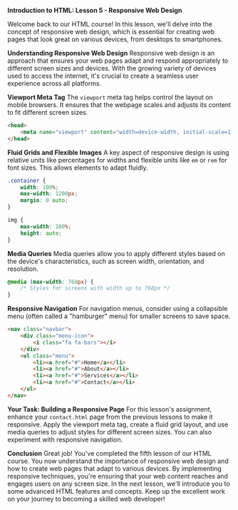 **Introduction to HTML: Lesson 5 - Responsive Web Design**

Welcome back to our HTML course! In this lesson, we'll delve into the concept of responsive web design, which is essential for creating web pages that look great on various devices, from desktops to smartphones.

**Understanding Responsive Web Design**
Responsive web design is an approach that ensures your web pages adapt and respond appropriately to different screen sizes and devices. With the growing variety of devices used to access the internet, it's crucial to create a seamless user experience across all platforms.

**Viewport Meta Tag**
The `viewport` meta tag helps control the layout on mobile browsers. It ensures that the webpage scales and adjusts its content to fit different screen sizes.

```html
<head>
    <meta name="viewport" content="width=device-width, initial-scale=1.0">
</head>
```

**Fluid Grids and Flexible Images**
A key aspect of responsive design is using relative units like percentages for widths and flexible units like `em` or `rem` for font sizes. This allows elements to adapt fluidly.

```css
.container {
    width: 100%;
    max-width: 1200px;
    margin: 0 auto;
}

img {
    max-width: 100%;
    height: auto;
}
```

**Media Queries**
Media queries allow you to apply different styles based on the device's characteristics, such as screen width, orientation, and resolution.

```css
@media (max-width: 768px) {
    /* Styles for screens with width up to 768px */
}
```

**Responsive Navigation**
For navigation menus, consider using a collapsible menu (often called a "hamburger" menu) for smaller screens to save space.

```html
<nav class="navbar">
    <div class="menu-icon">
        <i class="fa fa-bars"></i>
    </div>
    <ul class="menu">
        <li><a href="#">Home</a></li>
        <li><a href="#">About</a></li>
        <li><a href="#">Services</a></li>
        <li><a href="#">Contact</a></li>
    </ul>
</nav>
```

**Your Task: Building a Responsive Page**
For this lesson's assignment, enhance your `contact.html` page from the previous lessons to make it responsive. Apply the viewport meta tag, create a fluid grid layout, and use media queries to adjust styles for different screen sizes. You can also experiment with responsive navigation.

**Conclusion**
Great job! You've completed the fifth lesson of our HTML course. You now understand the importance of responsive web design and how to create web pages that adapt to various devices. By implementing responsive techniques, you're ensuring that your web content reaches and engages users on any screen size. In the next lesson, we'll introduce you to some advanced HTML features and concepts. Keep up the excellent work on your journey to becoming a skilled web developer!